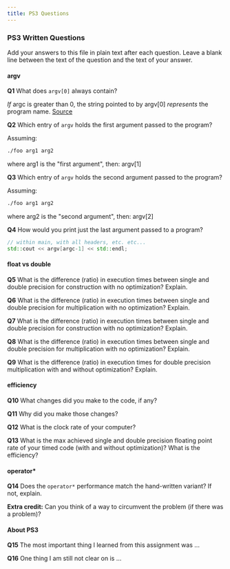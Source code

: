 ```yaml
---
title: PS3 Questions
---
```


### PS3 Written Questions

Add your answers to this file in plain text after each question.  Leave a blank line between the text of the question and the text of your answer.

#### argv


**Q1** What does `argv[0]` always contain?

*If* argc is greater than 0, the string pointed to by argv[0] *represents* the program name.
[Source](https://stackoverflow.com/a/2051031/8341166)


**Q2** Which entry of `argv` holds the first argument passed to the program?

Assuming:
```bash
./foo arg1 arg2
```
where arg1 is the "first argument", then:
argv[1]


**Q3** Which entry of `argv` holds the second argument passed to the program?

Assuming:
```bash
./foo arg1 arg2
```
where arg2 is the "second argument", then:
argv[2]


**Q4** How would you print just the last argument passed to a program?

```c++
// within main, with all headers, etc. etc...
std::cout << argv[argc-1] << std::endl;
```


#### float vs double

**Q5**  What is the difference (ratio) in execution times 
between single and double precision for
    construction with no optimization? Explain.

**Q6**  What is the difference (ratio) in execution times
between single and double precision for
    multiplication with no optimization? Explain.

**Q7**  What is the difference (ratio) in execution times 
between single and double precision for
    construction with no optimization? Explain.

**Q8**  What is the difference (ratio) in execution times 
between single and double precision for 
    multiplication with no optimization? Explain. 

**Q9**  What is the difference (ratio) in execution times 
for double precision
    multiplication with and without optimization? Explain. 


#### efficiency

**Q10** What changes did you make to the 
    code, if any?

**Q11** Why did you make those changes?

**Q12** What is the clock rate of your computer?

**Q13** What is the max achieved single and double precision floating point rate of your timed code (with and
    without optimization)?  What is the efficiency?


#### operator*

**Q14** Does the `operator*` performance match the hand-written variant? If not, 
explain. 


**Extra credit:**  Can you think of a way to circumvent the problem
(if there was a problem)?


#### About PS3


**Q15** The most important thing I learned from this assignment was ...


**Q16** One thing I am still not clear on is ...
